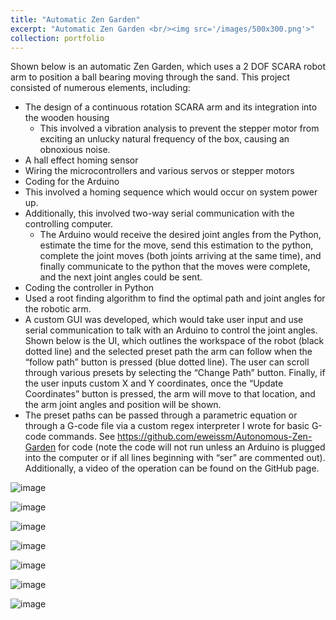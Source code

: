 ```yaml
---
title: "Automatic Zen Garden"
excerpt: "Automatic Zen Garden <br/><img src='/images/500x300.png'>"
collection: portfolio
---
```


Shown below is an automatic Zen Garden, which uses a 2 DOF SCARA robot arm to position a ball bearing moving through the sand. This project consisted of numerous elements, including:
* The design of a continuous rotation SCARA arm and its integration into the wooden housing
  *	This involved a vibration analysis to prevent the stepper motor from exciting an unlucky natural frequency of the box, causing an obnoxious noise.
*	A hall effect homing sensor
*	Wiring the microcontrollers and various servos or stepper motors
*	Coding for the Arduino
  *	This involved a homing sequence which would occur on system power up.
  *	Additionally, this involved two-way serial communication with the controlling computer.
    *	The Arduino would receive the desired joint angles from the Python, estimate the time for the move, send this estimation to the python, complete the joint moves (both joints arriving at the same time), and finally communicate to the python that the moves were complete, and the next joint angles could be sent.
*	Coding the controller in Python
  *	Used a root finding algorithm to find the optimal path and joint angles for the robotic arm. 
  *	A custom GUI was developed, which would take user input and use serial communication to talk with an Arduino to control the joint angles. Shown below is the UI, which outlines the workspace of the robot (black dotted line) and the selected preset path the arm can follow when the “follow path” button is pressed (blue dotted line). The user can scroll through various presets by selecting the “Change Path” button. Finally, if the user inputs custom X and Y coordinates, once the “Update Coordinates” button is pressed, the arm will move to that location, and the arm joint angles and position will be shown. 
  *	The preset paths can be passed through a parametric equation or through a G-code file via a custom regex interpreter I wrote for basic G-code commands. 
See https://github.com/eweissm/Autonomous-Zen-Garden for code (note the code will not run unless an Arduino is plugged into the computer or if all lines beginning with “ser” are commented out). Additionally, a video of the operation can be found on the GitHub page.


![image](https://github.com/user-attachments/assets/0cb128d9-cbb4-4c88-910d-e1362cb3b47e)

![image](https://github.com/user-attachments/assets/915888d6-324d-4819-9a0b-257dcbc093f1)

![image](https://github.com/user-attachments/assets/642310da-0459-4fdb-82ea-550516700b7d)

![image](https://github.com/user-attachments/assets/641643cf-6f32-4fd3-b6bc-c3577a73c673)

![image](https://github.com/user-attachments/assets/fc0f7de1-8f93-44bb-ab4b-4f39f6c8822f)

![image](https://github.com/user-attachments/assets/37994141-4010-423b-8d04-ce67b0d2fade)

![image](https://github.com/user-attachments/assets/e81f3b05-42f6-422d-98ed-dbd8f6811b9c)

